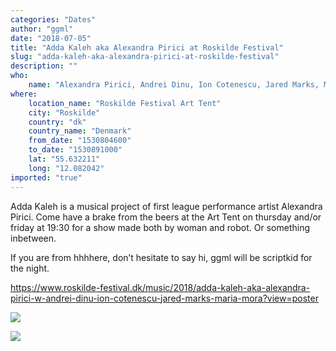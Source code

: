 ```yaml
---
categories: "Dates"
author: "ggml"
date: "2018-07-05"
title: "Adda Kaleh aka Alexandra Pirici at Roskilde Festival"
slug: "adda-kaleh-aka-alexandra-pirici-at-roskilde-festival"
description: ""
who: 
    name: "Alexandra Pirici, Andrei Dinu, Ion Cotenescu, Jared Marks, Maria Mora"
where: 
    location_name: "Roskilde Festival Art Tent"
    city: "Roskilde"
    country: "dk"
    country_name: "Denmark"
    from_date: "1530804600"
    to_date: "1530891000"
    lat: "55.632211"
    long: "12.082042"
imported: "true"
---
```



Adda Kaleh is a musical project of first league performance artist Alexandra Pirici. 
Come have a brake from the beers at the Art Tent on thursday and/or friday at 19:30 for a show made both by woman and robot. Or something inbetween.

If you are from hhhhere, don’t hesitate to say hi, ggml will be scriptkid for the night.

https://www.roskilde-festival.dk/music/2018/adda-kaleh-aka-alexandra-pirici-w-andrei-dinu-ion-cotenescu-jared-marks-maria-mora?view=poster

![](5745A15C-B45B-4801-A671-B0D5C42F7144.jpeg) 

![](73FB2892-A7D3-4C30-A056-7E17AAE49503.jpeg) 



